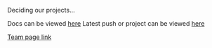 Deciding our projects...

Docs can be viewed [here](https://cse110-fall22-group12.github.io/cse110-fall22-group12/out/data.js.html)
Latest push or project can be viewed [here](https://cse110-fall22-group12.github.io/cse110-fall22-group12/components/index.html)

[Team page link](https://github.com/cse110-fall22-group12/cse110-fall22-group12/blob/main/admin/team.md)
